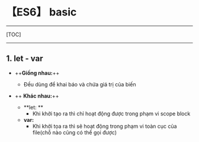 # 【ES6】 basic

- - -

[TOC]

- - -

## 1. let - var
- ++**Giống nhau:**++
	- Đều dùng để khai báo và chứa giá trị của biến

- ++ **Khác nhau:**++
	- **let: ** 
		- Khi khởi tạo ra thì chỉ hoạt động được trong phạm vi scope block
	- **var:**
		- Khi khởi tọa ra thì sẽ hoạt động trong phạm vi toàn cục của file(chỗ nào cũng có thể gọi được)
